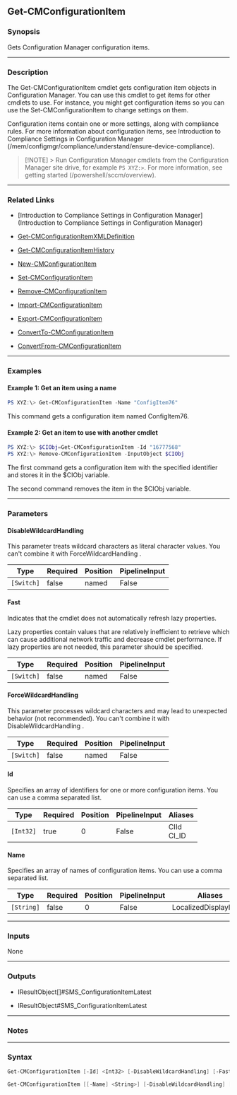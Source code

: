 Get-CMConfigurationItem
-----------------------




### Synopsis
Gets Configuration Manager configuration items.



---


### Description

The Get-CMConfigurationItem cmdlet gets configuration item objects in Configuration Manager. You can use this cmdlet to get items for other cmdlets to use. For instance, you might get configuration items so you can use the Set-CMConfigurationItem to change settings on them.



Configuration items contain one or more settings, along with compliance rules. For more information about configuration items, see Introduction to Compliance Settings in Configuration Manager (/mem/configmgr/compliance/understand/ensure-device-compliance).



> [!NOTE] > Run Configuration Manager cmdlets from the Configuration Manager site drive, for example `PS XYZ:>`. For more information, see getting started (/powershell/sccm/overview).



---


### Related Links
* [Introduction to Compliance Settings in Configuration Manager](Introduction to Compliance Settings in Configuration Manager)



* [Get-CMConfigurationItemXMLDefinition](Get-CMConfigurationItemXMLDefinition)



* [Get-CMConfigurationItemHistory](Get-CMConfigurationItemHistory)



* [New-CMConfigurationItem](New-CMConfigurationItem)



* [Set-CMConfigurationItem](Set-CMConfigurationItem)



* [Remove-CMConfigurationItem](Remove-CMConfigurationItem)



* [Import-CMConfigurationItem](Import-CMConfigurationItem)



* [Export-CMConfigurationItem](Export-CMConfigurationItem)



* [ConvertTo-CMConfigurationItem](ConvertTo-CMConfigurationItem)



* [ConvertFrom-CMConfigurationItem](ConvertFrom-CMConfigurationItem)





---


### Examples
#### Example 1: Get an item using a name
```PowerShell
PS XYZ:\> Get-CMConfigurationItem -Name "ConfigItem76"
```
This command gets a configuration item named ConfigItem76.
#### Example 2: Get an item to use with another cmdlet
```PowerShell
PS XYZ:\> $CIObj=Get-CMConfigurationItem -Id "16777568"
PS XYZ:\> Remove-CMConfigurationItem -InputObject $CIObj
```
The first command gets a configuration item with the specified identifier and stores it in the $CIObj variable.


The second command removes the item in the $CIObj variable.


---


### Parameters
#### **DisableWildcardHandling**

This parameter treats wildcard characters as literal character values. You can't combine it with ForceWildcardHandling .






|Type      |Required|Position|PipelineInput|
|----------|--------|--------|-------------|
|`[Switch]`|false   |named   |False        |



#### **Fast**

Indicates that the cmdlet does not automatically refresh lazy properties.


Lazy properties contain values that are relatively inefficient to retrieve which can cause additional network traffic and decrease cmdlet performance. If lazy properties are not needed, this parameter should be specified.






|Type      |Required|Position|PipelineInput|
|----------|--------|--------|-------------|
|`[Switch]`|false   |named   |False        |



#### **ForceWildcardHandling**

This parameter processes wildcard characters and may lead to unexpected behavior (not recommended). You can't combine it with DisableWildcardHandling .






|Type      |Required|Position|PipelineInput|
|----------|--------|--------|-------------|
|`[Switch]`|false   |named   |False        |



#### **Id**

Specifies an array of identifiers for one or more configuration items. You can use a comma separated list.






|Type     |Required|Position|PipelineInput|Aliases       |
|---------|--------|--------|-------------|--------------|
|`[Int32]`|true    |0       |False        |CIId<br/>CI_ID|



#### **Name**

Specifies an array of names of configuration items. You can use a comma separated list.






|Type      |Required|Position|PipelineInput|Aliases             |
|----------|--------|--------|-------------|--------------------|
|`[String]`|false   |0       |False        |LocalizedDisplayName|





---


### Inputs
None





---


### Outputs
* IResultObject[]#SMS_ConfigurationItemLatest


* IResultObject#SMS_ConfigurationItemLatest






---


### Notes




---


### Syntax
```PowerShell
Get-CMConfigurationItem [-Id] <Int32> [-DisableWildcardHandling] [-Fast] [-ForceWildcardHandling] [<CommonParameters>]
```
```PowerShell
Get-CMConfigurationItem [[-Name] <String>] [-DisableWildcardHandling] [-Fast] [-ForceWildcardHandling] [<CommonParameters>]
```
